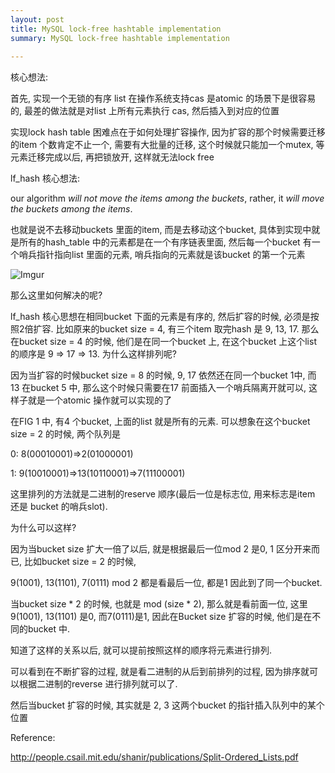 ```yaml
---
layout: post
title: MySQL lock-free hashtable implementation
summary: MySQL lock-free hashtable implementation
 
---
```



核心想法:

首先, 实现一个无锁的有序 list 在操作系统支持cas 是atomic 的场景下是很容易的, 最差的做法就是对list 上所有元素执行 cas, 然后插入到对应的位置



实现lock hash table 困难点在于如何处理扩容操作, 因为扩容的那个时候需要迁移的item 个数肯定不止一个, 需要有大批量的迁移, 这个时候就只能加一个mutex, 等元素迁移完成以后, 再把锁放开, 这样就无法lock free

lf_hash 核心想法:

our algorithm *will not move the items among the buckets*, rather, it *will move the buckets among the items*.

也就是说不去移动buckets 里面的item, 而是去移动这个bucket, 具体到实现中就是所有的hash_table 中的元素都是在一个有序链表里面, 然后每一个bucket 有一个哨兵指针指向list 里面的元素, 哨兵指向的元素就是该bucket 的第一个元素

![Imgur](https://i.imgur.com/EuFYlxN.jpg)



那么这里如何解决的呢?

lf_hash 核心思想在相同bucket 下面的元素是有序的,  然后扩容的时候, 必须是按照2倍扩容.   比如原来的bucket size = 4,   有三个item 取完hash 是 9, 13, 17. 那么在bucket size = 4 的时候, 他们是在同一个bucket 上,  在这个bucket 上这个list 的顺序是 9 => 17 => 13.  为什么这样排列呢?

因为当扩容的时候bucket size = 8 的时候,  9, 17 依然还在同一个bucket 1中, 而 13 在bucket 5 中, 那么这个时候只需要在17 前面插入一个哨兵隔离开就可以, 这样子就是一个atomic 操作就可以实现的了



在FIG 1 中,  有4 个bucket,  上面的list 就是所有的元素. 可以想象在这个bucket size = 2 的时候, 两个队列是

0: 8(00010001)=>2(01000001)

1: 9(10010001)=>13(10110001)=>7(11100001)

这里排列的方法就是二进制的reserve 顺序(最后一位是标志位, 用来标志是item 还是 bucket 的哨兵slot).

为什么可以这样?

因为当bucket size 扩大一倍了以后, 就是根据最后一位mod 2 是0, 1 区分开来而已, 比如bucket size = 2 的时候,

9(1001), 13(1101), 7(0111)  mod 2 都是看最后一位, 都是1 因此到了同一个bucket.

当bucket size * 2 的时候,  也就是 mod (size * 2),  那么就是看前面一位, 这里 9(1001), 13(1101) 是0, 而7(0111)是1, 因此在Bucket size 扩容的时候, 他们是在不同的bucket 中.

知道了这样的关系以后, 就可以提前按照这样的顺序将元素进行排列.

可以看到在不断扩容的过程, 就是看二进制的从后到前排列的过程, 因为排序就可以根据二进制的reverse 进行排列就可以了.


然后当bucket 扩容的时候, 其实就是 2, 3 这两个bucket 的指针插入队列中的某个位置


Reference:

http://people.csail.mit.edu/shanir/publications/Split-Ordered_Lists.pdf
